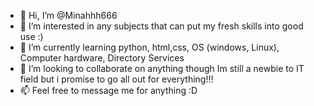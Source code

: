 - 👋 Hi, I’m @Minahhh666
- 👀 I’m interested in any subjects that can put my fresh skills into good use :)
- 🌱 I’m currently learning python, html,css, OS (windows, Linux), Computer hardware, Directory Services
- 💞️ I’m looking to collaborate on anything though Im still a newbie to IT field but i promise to go all out for everything!!!
- 📫 Feel free to message me for anything :D

<!---
Minahhh666/Minahhh666 is a ✨ special ✨ repository because its `README.md` (this file) appears on your GitHub profile.
You can click the Preview link to take a look at your changes.
--->
